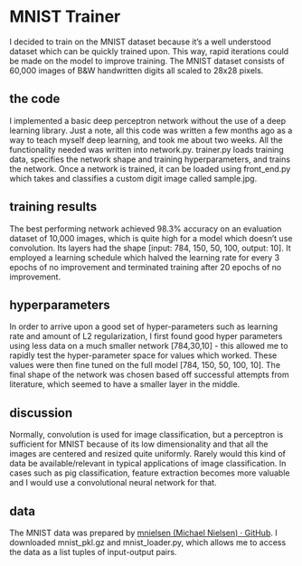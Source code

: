 # MNIST Trainer
I decided to train on the MNIST dataset because it’s a well understood dataset which can be quickly trained upon. This way, rapid iterations could be made on the model to improve training. The MNIST dataset consists of 60,000 images of B&W handwritten digits all scaled to 28x28 pixels. 

## the code
I implemented a basic deep perceptron network without the use of a deep learning library. Just a note, all this code was written a few months ago as a way to teach myself deep learning, and took me about two weeks.  All the functionality needed was written into network.py.  trainer.py loads training data, specifies the network shape and training hyperparameters, and trains the network. Once a network is trained, it can be loaded using front_end.py which takes and classifies a custom digit image called sample.jpg. 

## training results
The best performing network achieved 98.3% accuracy on an evaluation dataset of 10,000 images, which is quite high for a model which doesn’t use convolution. Its layers had the shape [input: 784, 150, 50, 100, output: 10]. It employed a learning schedule which halved the learning rate for every 3 epochs of no improvement and terminated training after 20 epochs of no improvement. 

## hyperparameters
In order to arrive upon a good set of hyper-parameters such as learning rate and amount of L2 regularization,  I first found good hyper parameters using less data on a much smaller network [784,30,10] - this allowed me to rapidly test the hyper-parameter space for values which worked. These values were then fine tuned on the full model [784, 150, 50, 100, 10]. The final shape of the network was chosen based off successful attempts from literature, which seemed to have a smaller layer in the middle. 

## discussion
Normally, convolution is used for image classification, but a perceptron is sufficient for MNIST because of its low dimensionality and that all the images are centered and resized quite uniformly. Rarely would this kind of data be available/relevant in typical applications of image classification. In cases such as pig classification, feature extraction becomes more valuable and I would use a convolutional neural network for that. 

## data
The MNIST data was prepared by [mnielsen (Michael Nielsen) · GitHub](https://github.com/mnielsen).  I downloaded mnist_pkl.gz and mnist_loader.py, which allows me to access the data as a list tuples of input-output pairs. 
